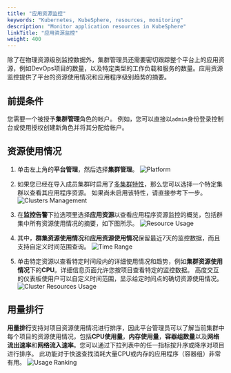 ```yaml
---
title: "应用资源监控"
keywords: "Kubernetes, KubeSphere, resources, monitoring"
description: "Monitor application resources in KubeSphere"
linkTitle: "应用资源监控"
weight: 400
---
```



除了在物理资源级别监控数据外，集群管理员还需要密切跟踪整个平台上的应用资源，例如DevOps项目的数量，以及特定类型的工作负载和服务的数量。应用资源监控提供了平台的资源使用情况和应用程序级别趋势的摘要。

## 前提条件

您需要一个被授予**集群管理**角色的帐户。 例如，您可以直接以`admin`身份登录控制台或使用授权创建新角色并将其分配给帐户。

## 资源使用情况

1. 单击左上角的**平台管理**，然后选择**集群管理**。
![Platform](/images/docs/cluster-administration/cluster-status-monitoring-zh/platform.png)

2. 如果您已经在导入成员集群时启用了[多集群特性](../../multicluster-management)，那么您可以选择一个特定集群以查看其应用程序资源。 如果尚未启用该特性，请直接参考下一步。
![Clusters Management](/images/docs/cluster-administration/cluster-status-monitoring-zh/clusters-management.png)

3. 在**监控告警**下拉选项里选择**应用资源**以查看应用程序资源监控的概览，包括群集中所有资源使用情况的摘要，如下图所示。
![Resource Usage](/images/docs/cluster-administration/application-resources-monitoring-zh/application-resources-monitoring.png)

4. 其中，**群集资源使用情况**和**应用资源使用情况**保留最近7天的监控数据，而且支持自定义时间范围查询。
![Time Range](/images/docs/cluster-administration/application-resources-monitoring-zh/time-range.png)

5. 单击特定资源以查看特定时间段内的详细使用情况和趋势，例如**集群资源使用情况**下的**CPU**。详细信息页面允许您按项目查看特定的监控数据。 高度交互的仪表板使用户可以自定义时间范围，显示给定时间点的确切资源使用情况。
![Cluster Resources Usage](/images/docs/cluster-administration/application-resources-monitoring-zh/cluster-resources-monitoring.png)

## 用量排行
**用量排行**支持对项目资源使用情况进行排序，因此平台管理员可以了解当前集群中每个项目的资源使用情况，包括**CPU使用量**，**内存使用量**，**容器组数量**以及**网络流出速率**和**网络流入速率**。您可以通过下拉列表中的任一指标按升序或降序对项目进行排序。 此功能对于快速查找消耗大量CPU或内存的应用程序（容器组）非常有用。
![Usage Ranking](/images/docs/cluster-administration/application-resources-monitoring-zh/usage-ranking.png)